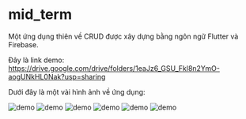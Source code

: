 # mid_term

Một ứng dụng thiên về CRUD được xây dựng bằng ngôn ngữ Flutter và Firebase.

Đây là link demo: https://drive.google.com/drive/folders/1eaJz6_GSU_Fkl8n2YmO-aogUNkHL0Nak?usp=sharing

Dưới đây là một vài hình ảnh về ứng dụng:

![demo](images/login.png)
![demo](images/home.png)
![demo](images/search.png)
![demo](images/add.png)
![demo](images/delete.png)
![demo](images/update.png)

